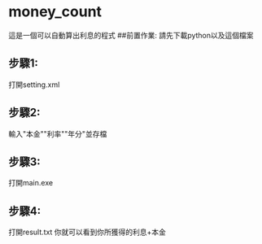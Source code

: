 # money_count
這是一個可以自動算出利息的程式
##前置作業:
請先下載python以及這個檔案
## 步驟1:
打開setting.xml
## 步驟2:
輸入"本金""利率""年分"並存檔
## 步驟3:
打開main.exe
## 步驟4:
打開result.txt
你就可以看到你所獲得的利息+本金
